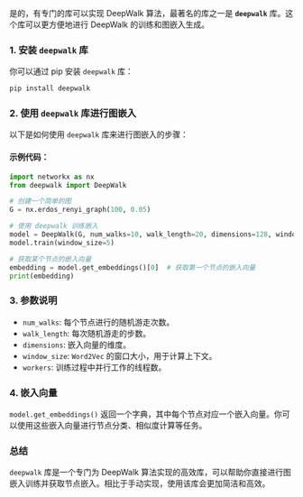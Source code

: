 是的，有专门的库可以实现 DeepWalk 算法，最著名的库之一是 **`deepwalk`** 库。这个库可以更方便地进行 DeepWalk 的训练和图嵌入生成。

### 1. 安装 `deepwalk` 库
你可以通过 pip 安装 `deepwalk` 库：

```bash
pip install deepwalk
```

### 2. 使用 `deepwalk` 库进行图嵌入
以下是如何使用 `deepwalk` 库来进行图嵌入的步骤：

#### 示例代码：
```python
import networkx as nx
from deepwalk import DeepWalk

# 创建一个简单的图
G = nx.erdos_renyi_graph(100, 0.05)

# 使用 deepwalk 训练嵌入
model = DeepWalk(G, num_walks=10, walk_length=20, dimensions=128, window_size=5, workers=4)
model.train(window_size=5)

# 获取某个节点的嵌入向量
embedding = model.get_embeddings()[0]  # 获取第一个节点的嵌入向量
print(embedding)
```

### 3. 参数说明
- `num_walks`: 每个节点进行的随机游走次数。
- `walk_length`: 每次随机游走的步数。
- `dimensions`: 嵌入向量的维度。
- `window_size`: `Word2Vec` 的窗口大小，用于计算上下文。
- `workers`: 训练过程中并行工作的线程数。

### 4. 嵌入向量
`model.get_embeddings()` 返回一个字典，其中每个节点对应一个嵌入向量。你可以使用这些嵌入向量进行节点分类、相似度计算等任务。

### 总结
`deepwalk` 库是一个专门为 DeepWalk 算法实现的高效库，可以帮助你直接进行图嵌入训练并获取节点嵌入。相比于手动实现，使用该库会更加简洁和高效。